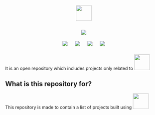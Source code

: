 <h1 align="center"><img height="50" src="https://www.vectorlogo.zone/logos/java/java-wordmark.svg"></h1>

<p align="center">
<img style="padding:10px;" src="https://img.shields.io/badge/Open%20Source-💕%20-9cf?style=for-the-badge"><br>
<img style="padding:10px;" src="https://img.shields.io/github/contributors/meghasharma123/java?style=flat-square">
<img style="padding:10px;" src="https://img.shields.io/github/forks/meghasharma123/java?label=Forks&style=flat-square">
<img style="padding:10px;" src="https://img.shields.io/github/stars/meghasharma123/java?style=flat-square">
<img style="padding:10px;" src="https://img.shields.io/github/languages/count/meghasharma123/java?style=flat-square">
  
  
It is an open repository which includes projects only related to <img height="50" src="https://www.vectorlogo.zone/logos/java/java-ar21.svg">

</p>

## What is this repository for?

This repository is made to contain a list of projects built using <img height="50" src="https://www.vectorlogo.zone/logos/java/java-ar21.svg">

